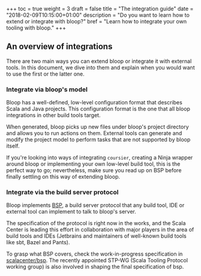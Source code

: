 +++
toc = true
weight = 3
draft = false
title = "The integration guide"
date = "2018-02-09T10:15:00+01:00"
description = "Do you want to learn how to extend or integrate with bloop?"
bref = "Learn how to integrate your own tooling with bloop."
+++

## An overview of integrations

There are two main ways you can extend bloop or integrate it with external
tools. In this document, we dive into them and explain when you would want to
use the first or the latter one.

### Integrate via bloop's model

Bloop has a well-defined, low-level configuration format that describes Scala
and Java projects. This configuration format is the one that all bloop
integrations in other build tools target.

When generated, bloop picks up new files under bloop's project directory and
allows you to run actions on them. External tools can generate and modify the
project model to perform tasks that are not supported by bloop itself.

If you're looking into ways of integrating `coursier`, creating a Ninja
wrapper around bloop or implementing your own low-level build tool, this is
the perfect way to go; nevertheless, make sure you read up on BSP before
finally settling on this way of extending bloop.

### Integrate via the build server protocol

Bloop implements [BSP], a build server protocol that any build tool, IDE or
external tool can implement to talk to bloop's server.

The specification of the protocol is right now in the works, and the Scala
Center is leading this effort in collaboration with major players in the area
of build tools and IDEs (Jetbrains and maintainers of well-known build tools
like sbt, Bazel and Pants).

To grasp what BSP covers, check the work-in-progress specification in
[scalacenter/bsp][BSP]. The recently appointed STP-WG (Scala Tooling Protocol
working group) is also involved in shaping the final specification of bsp.

[BSP]: https://github.com/scalacenter/bsp